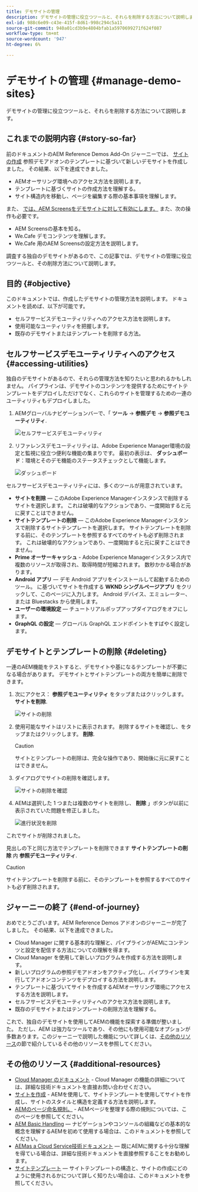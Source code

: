 ```yaml
---
title: デモサイトの管理
description: デモサイトの管理に役立つツールと、それらを削除する方法について説明します。
exl-id: 988c6e09-c43e-415f-8d61-998c294c5a11
source-git-commit: 940a01cd3b9e4804bfab1a5970699271f624f087
workflow-type: tm+mt
source-wordcount: '947'
ht-degree: 6%

---
```


# デモサイトの管理 {#manage-demo-sites}

デモサイトの管理に役立つツールと、それらを削除する方法について説明します。

## これまでの説明内容 {#story-so-far}

前のドキュメントのAEM Reference Demos Add-On ジャーニーでは、 [サイトの作成](create-site.md) 参照デモアドオンのテンプレートに基づいて新しいデモサイトを作成しました。 その結果、以下を達成できました。

* AEMオーサリング環境へのアクセス方法を説明します。
* テンプレートに基づくサイトの作成方法を理解する。
* サイト構造内を移動し、ページを編集する際の基本事項を理解します。

また、 [では、AEM Screensをデモサイトに対して有効にします。](screens.md) また、次の操作も必要です。

* AEM Screensの基本を知る。
* We.Cafe デモコンテンツを理解します。
* We.Cafe 用のAEM Screensの設定方法を説明します。

調査する独自のデモサイトがあるので、この記事では、デモサイトの管理に役立つツールと、その削除方法について説明します。

## 目的 {#objective}

このドキュメントでは、作成したデモサイトの管理方法を説明します。 ドキュメントを読めば、以下が可能です。

* セルフサービスデモユーティリティへのアクセス方法を説明します。
* 使用可能なユーティリティを把握します。
* 既存のデモサイトまたはテンプレートを削除する方法。

## セルフサービスデモユーティリティへのアクセス {#accessing-utilities}

独自のデモサイトがあるので、それらの管理方法を知りたいと思われるかもしれません。 パイプラインは、デモサイトのコンテンツを提供するためにサイトテンプレートをデプロイしただけでなく、これらのサイトを管理するための一連のユーティリティもデプロイしました。

1. AEMグローバルナビゲーションバーで、「 **ツール** -> **参照デモ** -> **参照デモユーティリティ**.

   ![セルフサービスデモユーティリティ](assets/demo-utilities.png)

1. リファレンスデモユーティリティは、Adobe Experience Manager環境の設定と監視に役立つ便利な機能の集まりです。 最初の表示は、 **ダッシュボード**：環境とそのデモ機能のステータスチェックとして機能します。

   ![ダッシュボード](assets/dashboard.png)

セルフサービスデモユーティリティには、多くのツールが用意されています。

* **サイトを削除**  — このAdobe Experience Managerインスタンスで削除するサイトを選択します。 これは破壊的なアクションであり、一度開始すると元に戻すことはできません。
* **サイトテンプレートの削除**  — このAdobe Experience Managerインスタンスで削除するサイトテンプレートを選択します。 サイトテンプレートを削除する前に、そのテンプレートを参照するすべてのサイトも必ず削除されます。 これは破壊的なアクションであり、一度開始すると元に戻すことはできません。
* **Prime オーサーキャッシュ** - Adobe Experience Managerインスタンス内で複数のリソースが取得され、取得時間が短縮されます。 数秒かかる場合があります。
* **Android アプリ**  — デモ Android アプリをインストールして起動するためのツール。 に基づいてサイトを作成する **WKND シングルページアプリ** をクリックして、このページに入力します。 Android デバイス、エミュレーター、または Bluestacks から使用します。
* **ユーザーの環境設定**  — チュートリアルポップアップダイアログをオフにします。
* **GraphQL の設定**  — グローバル GraphQL エンドポイントをすばやく設定します。

## デモサイトとテンプレートの削除 {#deleting}

一連のAEM機能をテストすると、デモサイトや基になるテンプレートが不要になる場合があります。 デモサイトとサイトテンプレートの両方を簡単に削除できます。

1. 次にアクセス： **参照デモユーティリティ** をタップまたはクリックします。 **サイトを削除**.

   ![サイトの削除](assets/delete-sites.png)

1. 使用可能なサイトはリストに表示されます。 削除するサイトを確認し、をタップまたはクリックします。 **削除**.

   >[!CAUTION]
   >
   >サイトとテンプレートの削除は、完全な操作であり、開始後に元に戻すことはできません。

1. ダイアログでサイトの削除を確認します。

   ![サイトの削除を確認](assets/confirm-site-delete.png)

1. AEMは選択した 1 つまたは複数のサイトを削除し、 **削除** 」ボタンが以前に表示されていた問題を修正しました。

   ![進行状況を削除](assets/delete-progress.png)

これでサイトが削除されました。

見出しの下と同じ方法でテンプレートを削除できます **サイトテンプレートの削除** 内 **参照デモユーティリティ**.

>[!CAUTION]
>
>サイトテンプレートを削除する前に、そのテンプレートを参照するすべてのサイトも必ず削除されます。

## ジャーニーの終了 {#end-of-journey}

おめでとうございます。AEM Reference Demos アドオンのジャーニーが完了しました。 その結果、以下を達成できました。

* Cloud Manager に関する基本的な理解と、パイプラインがAEMにコンテンツと設定を配信する方法についての理解を得ます。
* Cloud Manager を使用して新しいプログラムを作成する方法を説明します。
* 新しいプログラムの参照デモアドオンをアクティブ化し、パイプラインを実行してアドオンコンテンツをデプロイする方法を説明します。
* テンプレートに基づいてサイトを作成するAEMオーサリング環境にアクセスする方法を説明します。
* セルフサービスデモユーティリティへのアクセス方法を説明します。
* 既存のデモサイトまたはテンプレートの削除方法を理解する。

これで、独自のデモサイトを使用してAEMの機能を探索する準備が整いました。 ただし、AEM は強力なツールであり、その他にも使用可能なオプションが多数あります。このジャーニーで説明した機能について詳しくは、[その他のリソース](#additional-resources)の節で紹介しているその他のリソースを参照してください。

## その他のリソース {#additional-resources}

* [Cloud Manager のドキュメント](https://experienceleague.adobe.com/docs/experience-manager-cloud-service/onboarding/onboarding-concepts/cloud-manager-introduction.html) - Cloud Manager の機能の詳細については、詳細な技術ドキュメントを直接お問い合わせください。
* [サイトを作成](/help/sites-cloud/administering/site-creation/create-site.md) - AEMを使用して、サイトテンプレートを使用してサイトを作成し、サイトのスタイルと構造を定義する方法を説明します。
* [AEMのページ命名規則。](/help/sites-cloud/authoring/fundamentals/organizing-pages.md#page-name-restrictions-and-best-practices) - AEMページを整理する際の規則については、このページを参照してください。
* [AEM Basic Handling](/help/sites-cloud/authoring/getting-started/basic-handling.md)  — ナビゲーションやコンソールの組織などの基本的な概念を理解するAEMを初めて使用する場合は、このドキュメントを参照してください。
* [AEMas a Cloud Service技術ドキュメント](https://experienceleague.adobe.com/docs/experience-manager-cloud-service.html?lang=ja)  — 既にAEMに関する十分な理解を得ている場合は、詳細な技術ドキュメントを直接参照することをお勧めします。
* [サイトテンプレート](/help/sites-cloud/administering/site-creation/site-templates.md)  — サイトテンプレートの構造と、サイトの作成にどのように使用されるかについて詳しく知りたい場合は、このドキュメントを参照してください。
